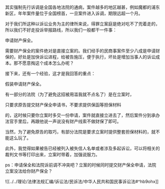 其实强制先行诉调是全国各地法院的通病，案件越多的地区越甚，例如魔都的浦东新区，年年案件量位于全国榜首，一旦案件进入诉调，期限远超一个月。

对于我们所这种以诉讼业务为主的律所来说，得罪立案庭是绝对吃不了兜着走的，所以我们不好走投诉举报路线，所以我们一般都干一件事：

申请财产保全。

需要财产保全的案件绝对是直接立案的。我们经手的民商事案件至少八成是申请财保的，好处是加快诉讼进程，给被告施压，便于执行，坏处是增加当事人的诉讼成本。那不愿意掏这个成本怎么办呢？

接下来，还有一个经验，这才是我回答的重点：

假装申请财产保全。

有一部分的法院（为了避免这招被用滥我就不点名了）是在立案时，

只要求原告提交财产保全申请书，不要求提供保函等担保材料

的，这时候只要你立案时多交一份申请，案件就直接立进去了，然后案件分到承办法官手里后，再跟他说一声说没有财产线索不做财保了即可。

当然，为了避免原告的取巧，有部分法院是要求立案时提供整套担保材料的，就不能这么玩了。

此外，我觉得如果被告已经被列入被失信人名单或者涉及多起诉讼，可以将相关的裁判文书等打印出来，立案时带着，加强说服力。

ps：申请保全和法院诉前调不冲突吧？立案的时候同时提交财产保全申请，法院立案没法给你财产保全？

![[../../理论/法律法规汇编/诉讼法/民诉法/中华人民共和国民事诉讼法#^hb9ohx]]